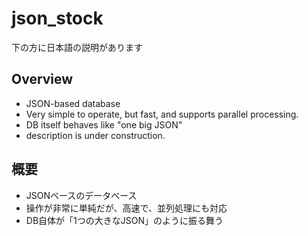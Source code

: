 # json_stock

下の方に日本語の説明があります

## Overview
- JSON-based database
- Very simple to operate, but fast, and supports parallel processing.
- DB itself behaves like "one big JSON"
- description is under construction.

## 概要
- JSONベースのデータベース
- 操作が非常に単純だが、高速で、並列処理にも対応
- DB自体が「1つの大きなJSON」のように振る舞う
